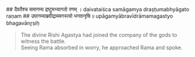 <section>
<section data-markdown data-audio-src="../audio/adityahridayam/adityahridayam_2.m4a">
## दैवतैश्च समागम्य द्रष्टुमभ्यागतो रणम् ।
daivataiśca samāgamya draṣṭumabhyāgato raṇam
## उपागम्याब्रवीद्राममगस्त्यो भगवानृषिः॥
upāgamyābravīdrāmamagastyo bhagavānr̥ṣiḥ

> The divine Rishi Agastya had joined the company of the gods to witness the battle.  
> Seeing Rama absorbed in worry, he approached Rama and spoke.

<!--
Approaching Rāma standing absorbed in deep thought in the battle-field, exhausted by the fight, and facing Ravana who was duly prepared for the war, the glorious sage Agastya, who had come in the company of the gods, to witness the battle, then spoke as follows - He met the gods and came to see the battle.

Rama, exhausted and about to face Ravana ready for a fresh battle was lost deep in contemplation. The all knowing sage agastya who had joined the gods to witness the battle spoke to Rama thus

 Beholding Sri Rama, standing absorbed in deep thought on the battle-field, exhausted by the fight and facing Ravana who was duly prepared for the war, the glorious sage Agastya, who had come in the company of gods to witness the encounter (battle) now spoke to Rama as follows:
-->
</section>
</section>
